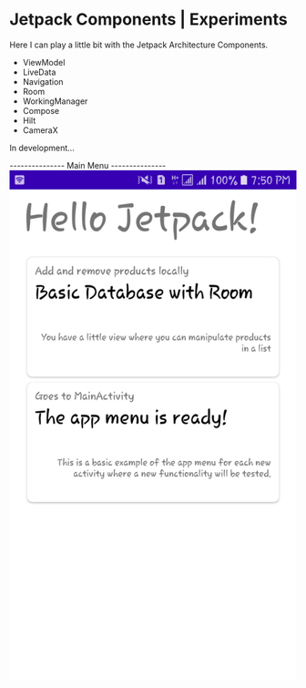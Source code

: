 # Jetpack Components | Experiments
Here I can play a little bit with the Jetpack Architecture Components.

* ViewModel
* LiveData
* Navigation 
* Room
* WorkingManager 
* Compose
* Hilt
* CameraX


In development...
  
--------------- Main Menu ---------------
![](ss_main.png)
